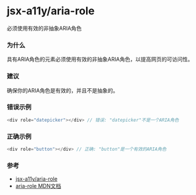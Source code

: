 # jsx-a11y/aria-role

必须使用有效的非抽象ARIA角色

### 为什么

具有ARIA角色的元素必须使用有效的非抽象ARIA角色，以提高网页的可访问性。

### 建议

确保你的ARIA角色是有效的，并且不是抽象的。

### 错误示例

```js
<div role="datepicker"></div> // 错误: "datepicker"不是一个ARIA角色
```

### 正确示例

```js
<div role="button"></div> // 正确: "button"是一个有效的ARIA角色
```

### 参考

- [jsx-a11y/aria-role](https://github.com/jsx-eslint/eslint-plugin-jsx-a11y/blob/master/docs/rules/aria-role.md)
- [aria-role MDN文档](https://developer.mozilla.org/zh-CN/docs/Web/Accessibility/ARIA/Roles)
